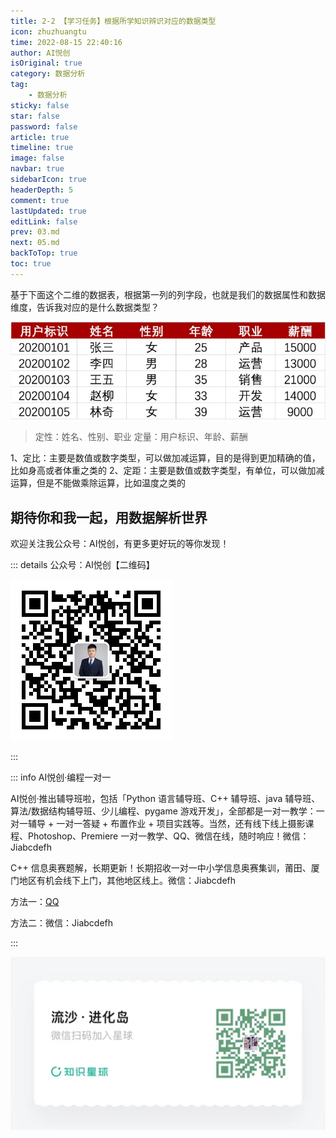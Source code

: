 ```yaml
---
title: 2-2 【学习任务】根据所学知识辨识对应的数据类型
icon: zhuzhuangtu
time: 2022-08-15 22:40:16
author: AI悦创
isOriginal: true
category: 数据分析
tag:
    - 数据分析
sticky: false
star: false
password: false
article: true
timeline: true
image: false
navbar: true
sidebarIcon: true
headerDepth: 5
comment: true
lastUpdated: true
editLink: false
prev: 03.md
next: 05.md
backToTop: true
toc: true
---
```


基于下面这个二维的数据表，根据第一列的列字段，也就是我们的数据属性和数据维度，告诉我对应的是什么数据类型？

![img](./04.assets/60092e4a09d717b407570235.jpg)

> 定性：姓名、性别、职业
> 定量：用户标识、年龄、薪酬

1、定⽐：主要是数值或数字类型，可以做加减运算，⽬的是得到更加精确的值，⽐如⾝⾼或者体重之类的
2、定距：主要是数值或数字类型，有单位，可以做加减运算，但是不能做乘除运算，⽐如温度之类的





## 期待你和我一起，用数据解析世界

欢迎关注我公众号：AI悦创，有更多更好玩的等你发现！

::: details 公众号：AI悦创【二维码】

![](/gzh.jpg)

:::

::: info AI悦创·编程一对一

AI悦创·推出辅导班啦，包括「Python 语言辅导班、C++ 辅导班、java 辅导班、算法/数据结构辅导班、少儿编程、pygame 游戏开发」，全部都是一对一教学：一对一辅导 + 一对一答疑 + 布置作业 + 项目实践等。当然，还有线下线上摄影课程、Photoshop、Premiere 一对一教学、QQ、微信在线，随时响应！微信：Jiabcdefh

C++ 信息奥赛题解，长期更新！长期招收一对一中小学信息奥赛集训，莆田、厦门地区有机会线下上门，其他地区线上。微信：Jiabcdefh

方法一：[QQ](http://wpa.qq.com/msgrd?v=3&uin=1432803776&site=qq&menu=yes)

方法二：微信：Jiabcdefh

:::

![](/zsxq.jpg)

















